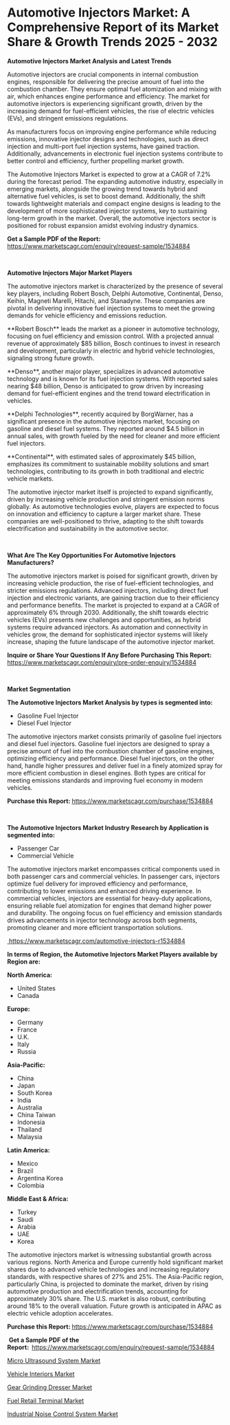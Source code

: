 <p><h1>Automotive Injectors Market: A Comprehensive Report of its Market Share & Growth Trends 2025 - 2032</h1></p><p><strong>Automotive Injectors Market Analysis and Latest Trends</strong></p>
<p><p>Automotive injectors are crucial components in internal combustion engines, responsible for delivering the precise amount of fuel into the combustion chamber. They ensure optimal fuel atomization and mixing with air, which enhances engine performance and efficiency. The market for automotive injectors is experiencing significant growth, driven by the increasing demand for fuel-efficient vehicles, the rise of electric vehicles (EVs), and stringent emissions regulations. </p><p>As manufacturers focus on improving engine performance while reducing emissions, innovative injector designs and technologies, such as direct injection and multi-port fuel injection systems, have gained traction. Additionally, advancements in electronic fuel injection systems contribute to better control and efficiency, further propelling market growth. </p><p>The Automotive Injectors Market is expected to grow at a CAGR of 7.2% during the forecast period. The expanding automotive industry, especially in emerging markets, alongside the growing trend towards hybrid and alternative fuel vehicles, is set to boost demand. Additionally, the shift towards lightweight materials and compact engine designs is leading to the development of more sophisticated injector systems, key to sustaining long-term growth in the market. Overall, the automotive injectors sector is positioned for robust expansion amidst evolving industry dynamics.</p></p>
<p><strong>Get a Sample PDF of the Report:&nbsp;</strong> <a href="https://www.marketscagr.com/enquiry/request-sample/1534884?utm_campaign=2796&utm_medium=2&utm_source=Github&utm_content=ia&utm_term=30032025&utm_id=automotive-injectors">https://www.marketscagr.com/enquiry/request-sample/1534884</a></p>
<p>&nbsp;</p>
<p><strong>Automotive Injectors Major Market Players</strong></p>
<p><p>The automotive injectors market is characterized by the presence of several key players, including Robert Bosch, Delphi Automotive, Continental, Denso, Keihin, Magneti Marelli, Hitachi, and Stanadyne. These companies are pivotal in delivering innovative fuel injection systems to meet the growing demands for vehicle efficiency and emissions reduction.</p><p>**Robert Bosch** leads the market as a pioneer in automotive technology, focusing on fuel efficiency and emission control. With a projected annual revenue of approximately $85 billion, Bosch continues to invest in research and development, particularly in electric and hybrid vehicle technologies, signaling strong future growth.</p><p>**Denso**, another major player, specializes in advanced automotive technology and is known for its fuel injection systems. With reported sales nearing $48 billion, Denso is anticipated to grow driven by increasing demand for fuel-efficient engines and the trend toward electrification in vehicles.</p><p>**Delphi Technologies**, recently acquired by BorgWarner, has a significant presence in the automotive injectors market, focusing on gasoline and diesel fuel systems. They reported around $4.5 billion in annual sales, with growth fueled by the need for cleaner and more efficient fuel injectors.</p><p>**Continental**, with estimated sales of approximately $45 billion, emphasizes its commitment to sustainable mobility solutions and smart technologies, contributing to its growth in both traditional and electric vehicle markets.</p><p>The automotive injector market itself is projected to expand significantly, driven by increasing vehicle production and stringent emission norms globally. As automotive technologies evolve, players are expected to focus on innovation and efficiency to capture a larger market share. These companies are well-positioned to thrive, adapting to the shift towards electrification and sustainability in the automotive sector.</p></p>
<p>&nbsp;</p>
<p><strong>What Are The Key Opportunities For Automotive Injectors Manufacturers?</strong></p>
<p><p>The automotive injectors market is poised for significant growth, driven by increasing vehicle production, the rise of fuel-efficient technologies, and stricter emissions regulations. Advanced injectors, including direct fuel injection and electronic variants, are gaining traction due to their efficiency and performance benefits. The market is projected to expand at a CAGR of approximately 6% through 2030. Additionally, the shift towards electric vehicles (EVs) presents new challenges and opportunities, as hybrid systems require advanced injectors. As automation and connectivity in vehicles grow, the demand for sophisticated injector systems will likely increase, shaping the future landscape of the automotive injector market.</p></p>
<p><strong>Inquire or Share Your Questions If Any Before Purchasing This Report:</strong> <a href="https://www.marketscagr.com/enquiry/pre-order-enquiry/1534884?utm_campaign=2796&utm_medium=2&utm_source=Github&utm_content=ia&utm_term=30032025&utm_id=automotive-injectors">https://www.marketscagr.com/enquiry/pre-order-enquiry/1534884</a></p>
<p>&nbsp;</p>
<p><strong>Market Segmentation</strong></p>
<p><strong>The Automotive Injectors Market Analysis by types is segmented into:</strong></p>
<p><ul><li>Gasoline Fuel Injector</li><li>Diesel Fuel Injector</li></ul></p>
<p><p>The automotive injectors market consists primarily of gasoline fuel injectors and diesel fuel injectors. Gasoline fuel injectors are designed to spray a precise amount of fuel into the combustion chamber of gasoline engines, optimizing efficiency and performance. Diesel fuel injectors, on the other hand, handle higher pressures and deliver fuel in a finely atomized spray for more efficient combustion in diesel engines. Both types are critical for meeting emissions standards and improving fuel economy in modern vehicles.</p></p>
<p><strong>Purchase this Report:&nbsp;</strong><a href="https://www.marketscagr.com/purchase/1534884?utm_campaign=2796&utm_medium=2&utm_source=Github&utm_content=ia&utm_term=30032025&utm_id=automotive-injectors">https://www.marketscagr.com/purchase/1534884</a></p>
<p>&nbsp;</p>
<p><strong>The Automotive Injectors Market Industry Research by Application is segmented into:</strong></p>
<p><ul><li>Passenger Car</li><li>Commercial Vehicle</li></ul></p>
<p><p>The automotive injectors market encompasses critical components used in both passenger cars and commercial vehicles. In passenger cars, injectors optimize fuel delivery for improved efficiency and performance, contributing to lower emissions and enhanced driving experience. In commercial vehicles, injectors are essential for heavy-duty applications, ensuring reliable fuel atomization for engines that demand higher power and durability. The ongoing focus on fuel efficiency and emission standards drives advancements in injector technology across both segments, promoting cleaner and more efficient transportation solutions.</p></p>
<p><a href="https://www.marketscagr.com/automotive-injectors-r1534884?utm_campaign=2796&utm_medium=2&utm_source=Github&utm_content=ia&utm_term=30032025&utm_id=automotive-injectors">&nbsp;https://www.marketscagr.com/automotive-injectors-r1534884</a></p>
<p><strong>In terms of Region, the Automotive Injectors Market Players available by Region are:</strong></p>
<p>
    <p> <strong> North America: </strong>
        <ul>
            <li>United States</li>
            <li>Canada</li>
        </ul>
        </p> 
    <p> <strong> Europe: </strong>
        <ul>
            <li>Germany</li>
            <li>France</li>
            <li>U.K.</li>
            <li>Italy</li>
            <li>Russia</li>
        </ul>
        </p> 
    <p> <strong> Asia-Pacific: </strong>
        <ul>
            <li>China</li>
            <li>Japan</li>
            <li>South Korea</li>
            <li>India</li>
            <li>Australia</li>
            <li>China Taiwan</li>
            <li>Indonesia</li>
            <li>Thailand</li>
            <li>Malaysia</li>
        </ul>
        </p> 
    <p> <strong> Latin America: </strong>
        <ul>
            <li>Mexico</li>
            <li>Brazil</li>
            <li>Argentina Korea</li>
            <li>Colombia</li>
        </ul>
        </p> 
    <p> <strong> Middle East & Africa: </strong>
        <ul>
            <li>Turkey</li>
            <li>Saudi</li>
            <li>Arabia</li>
            <li>UAE</li>
            <li>Korea</li>
        </ul>
    </p>
    </p>
<p><p>The automotive injectors market is witnessing substantial growth across various regions. North America and Europe currently hold significant market shares due to advanced vehicle technologies and increasing regulatory standards, with respective shares of 27% and 25%. The Asia-Pacific region, particularly China, is projected to dominate the market, driven by rising automotive production and electrification trends, accounting for approximately 30% share. The U.S. market is also robust, contributing around 18% to the overall valuation. Future growth is anticipated in APAC as electric vehicle adoption accelerates.</p></p>
<p><strong>Purchase this Report: </strong><a href="https://www.marketscagr.com/purchase/1534884?utm_campaign=2796&utm_medium=2&utm_source=Github&utm_content=ia&utm_term=30032025&utm_id=automotive-injectors">https://www.marketscagr.com/purchase/1534884</a></p>
<p>&nbsp;<strong>Get a Sample PDF of the Report:&nbsp;&nbsp;</strong><a href="https://www.marketscagr.com/enquiry/request-sample/1534884?utm_campaign=2796&utm_medium=2&utm_source=Github&utm_content=ia&utm_term=30032025&utm_id=automotive-injectors">https://www.marketscagr.com/enquiry/request-sample/1534884</a></p>
<p><strong></strong></p>
<p><p><a href="https://www.linkedin.com/pulse/projected-cagr-93-micro-ultrasound-system-market-analysis-mmqef?utm_campaign=2796&utm_medium=2&utm_source=Github&utm_content=ia&utm_term=30032025&utm_id=automotive-injectors">Micro Ultrasound System Market</a></p><p><a href="https://github.com/popupioo/Market-Research-Report-List-1/blob/main/vehicle-interiors-market.md?utm_campaign=2796&utm_medium=2&utm_source=Github&utm_content=ia&utm_term=30032025&utm_id=automotive-injectors">Vehicle Interiors Market</a></p><p><a href="https://www.linkedin.com/pulse/gear-grinding-dresser-market-forecast-2025-2032-expected-expand-j1zne?utm_campaign=2796&utm_medium=2&utm_source=Github&utm_content=ia&utm_term=30032025&utm_id=automotive-injectors">Gear Grinding Dresser Market</a></p><p><a href="https://www.linkedin.com/pulse/global-fuel-retail-terminal-market-study-2025-2032-overview-dcogc?utm_campaign=2796&utm_medium=2&utm_source=Github&utm_content=ia&utm_term=30032025&utm_id=automotive-injectors">Fuel Retail Terminal Market</a></p><p><a href="https://www.linkedin.com/pulse/industrial-noise-control-system-market-report-financial-wnbif?utm_campaign=2796&utm_medium=2&utm_source=Github&utm_content=ia&utm_term=30032025&utm_id=automotive-injectors">Industrial Noise Control System Market</a></p></p>
